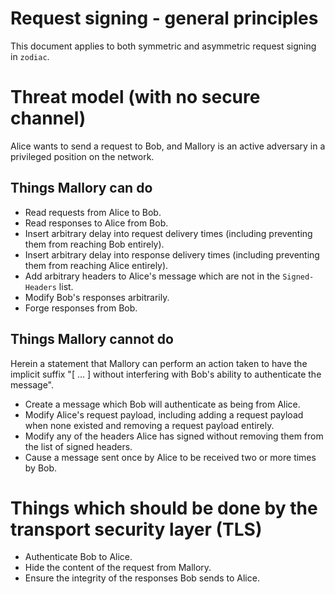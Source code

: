 # Request signing - general principles

This document applies to both symmetric and asymmetric request signing
in `zodiac`.

# Threat model (with no secure channel)

Alice wants to send a request to Bob, and Mallory is an active
adversary in a privileged position on the network.

## Things Mallory can do

 - Read requests from Alice to Bob.
 - Read responses to Alice from Bob.
 - Insert arbitrary delay into request delivery times (including
   preventing them from reaching Bob entirely).
 - Insert arbitrary delay into response delivery times (including
   preventing them from reaching Alice entirely).
 - Add arbitrary headers to Alice's message which are not in the
   `Signed-Headers` list.
 - Modify Bob's responses arbitrarily.
 - Forge responses from Bob.

## Things Mallory cannot do

Herein a statement that Mallory can perform an action taken to have
the implicit suffix "[ ... ] without interfering with Bob's ability to
authenticate the message".

 - Create a message which Bob will authenticate as being from Alice.
 - Modify Alice's request payload, including adding a request payload
   when none existed and removing a request payload entirely.
 - Modify any of the headers Alice has signed without removing them
   from the list of signed headers.
 - Cause a message sent once by Alice to be received two or more times
   by Bob.

# Things which should be done by the transport security layer (TLS)

 - Authenticate Bob to Alice.
 - Hide the content of the request from Mallory.
 - Ensure the integrity of the responses Bob sends to Alice.
